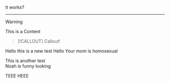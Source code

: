 It works?

---
> [!WARNING]
> This is a Content


>[!CALLOUT]
> Callout!
> 

Hello this is a new test
Hello 
Your mom is homosexual

This is another test  
Noah is funny looking



TEEE HEEE
